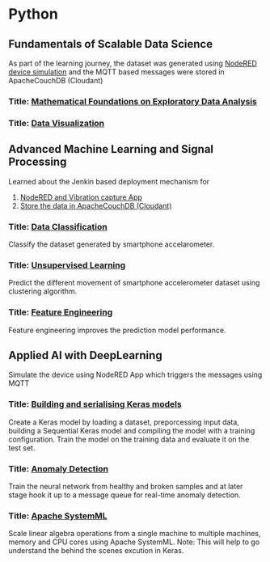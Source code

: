 # Python

## Fundamentals of Scalable Data Science
As part of the learning journey, the dataset was generated using [NodeRED device simulation](https://github.com/velsarav/Data-Science/blob/master/Assignments/Python/NodeRED_Simulation.json) and the MQTT based messages were stored in ApacheCouchDB (Cloudant) 

### Title: [Mathematical Foundations on Exploratory Data Analysis](https://github.com/velsarav/Data-Science/blob/master/Assignments/Python/MathematicalFoundationsOnEDA.ipynb)  
### Title: [Data Visualization](https://github.com/velsarav/Data-Science/blob/master/Assignments/Python/DataVisualization.ipynb)

## Advanced Machine Learning and Signal Processing 
Learned about the Jenkin based deployment mechanism for 
1) [NodeRED and Vibration capture App](https://github.com/romeokienzler/discover-iot-sample)
2) [Store the data in ApacheCouchDB (Cloudant)](https://github.com/romeokienzler/iot-platform-bluemix-starter)

### Title: [Data Classification](https://github.com/velsarav/Data-Science/blob/master/Assignments/Python/Classification.ipynb)
Classify the dataset generated by smartphone accelarometer.

### Title: [Unsupervised Learning](https://github.com/velsarav/Data-Science/blob/master/Assignments/Python/Unsupervised%20Learning.ipynb)
Predict the different movement of smartphone accelerometer dataset using clustering algorithm.  

### Title: [Feature Engineering](https://github.com/velsarav/Data-Science/blob/master/Assignments/Python/Feature%20Engineering.ipynb)
Feature engineering improves the prediction model performance.

## Applied AI with DeepLearning  
Simulate the device using NodeRED App which triggers the messages using MQTT

### Title: [Building and serialising Keras models](https://github.com/velsarav/Data-Science/blob/master/Assignments/Python/Keras.ipynb)
Create a Keras model by loading a dataset, preporcessing input data, building a Sequential Keras model and compiling the model with a training configuration. Train the model on the training data and evaluate it on the test set.

### Title: [Anomaly Detection](https://github.com/velsarav/Data-Science/blob/master/Assignments/Python/AnomalyDetection.ipynb)
Train the neural network from healthy and broken samples and at later stage hook it up to a message queue for real-time anomaly detection.

### Title: [Apache SystemML](https://github.com/velsarav/Data-Science/blob/master/Assignments/Python/SystemML.ipynb)
Scale linear algebra operations from a single machine to multiple machines, memory and CPU cores using Apache SystemML.
Note: This will help to go understand the behind the scenes excution in Keras.
